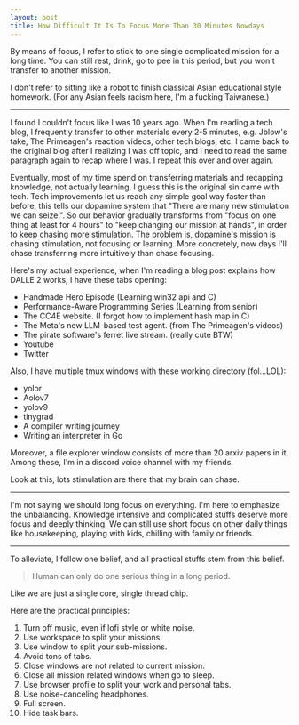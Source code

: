 ```yaml
---
layout: post
title: How Difficult It Is To Focus More Than 30 Minutes Nowdays
---
```


By means of focus, I refer to stick to one single complicated mission for a
long time. You can still rest, drink, go to pee in this period, but you won't
transfer to another mission.

I don't refer to sitting like a robot to finish
classical Asian educational style homework. (For any Asian feels racism here,
I'm a fucking Taiwanese.)

---

I found I couldn't focus like I was 10 years ago. When I'm reading a tech
blog, I frequently transfer to other materials every 2-5 minutes, e.g. Jblow's
take, The Primeagen's reaction videos, other tech blogs, etc. I came back to
the original blog after I realizing I was off topic, and I need to read the
same paragraph again to recap where I was. I repeat this over and over again.

Eventually, most of my time spend on transferring materials and recapping
knowledge, not actually learning. I guess this is the original sin came with
tech. Tech improvements let us reach any simple goal way faster than before,
this tells our dopamine system that "There are many new stimulation we can
seize.". So our behavior gradually transforms from "focus on one thing at least
for 4 hours" to "keep changing our mission at hands", in order to keep chasing
more stimulation. The problem is, dopamine's mission is chasing
stimulation, not focusing or learning. More concretely, now days I'll chase
transferring more intuitively than chase focusing.

Here's my actual experience, when I'm reading a blog post explains how DALLE 2
works, I have these tabs opening:

+ Handmade Hero Episode (Learning win32 api and C)
+ Performance-Aware Programming Series (Learning from senior)
+ The CC4E website. (I forgot how to implement hash map in C)
+ The Meta's new LLM-based test agent. (from The Primeagen's videos)
+ The pirate software's ferret live stream. (really cute BTW)
+ Youtube
+ Twitter

Also, I have multiple tmux windows with these working directory (fol...LOL):

+ yolor
+ Aolov7
+ yolov9
+ tinygrad
+ A compiler writing journey
+ Writing an interpreter in Go

Moreover, a file explorer window consists of more than 20 arxiv papers in it.
Among these, I'm in a discord voice channel with my friends.

Look at this, lots stimulation are there that my brain can chase.

---

I'm not saying we should long focus on everything. I'm here to emphasize the
unbalancing. Knowledge intensive and complicated stuffs deserve more focus and
deeply thinking. We can still use short focus on other daily things like housekeeping,
playing with kids, chilling with family or friends.

---

To alleviate, I follow one belief, and all practical stuffs stem from this belief.

> Human can only do one serious thing in a long period.

Like we are just a single core, single thread chip.

Here are the practical principles:

1. Turn off music, even if lofi style or white noise.
2. Use workspace to split your missions.
3. Use window to split your sub-missions.
4. Avoid tons of tabs.
5. Close windows are not related to current mission.
6. Close all mission related windows when go to sleep.
7. Use browser profile to split your work and personal tabs.
8. Use noise-canceling headphones.
9. Full screen.
10. Hide task bars.
